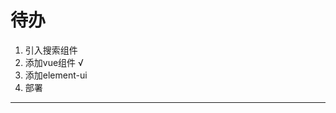 # 待办
1. 引入搜索组件
2. 添加vue组件 √
3. 添加element-ui
4. 部署
---
<MyComponent />
<script setup>
import MyComponent from '../../components/MyComponent.vue'
</script>

